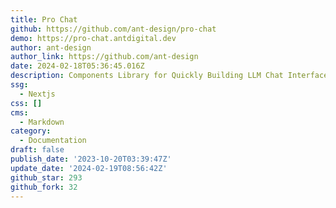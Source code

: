 ```yaml
---
title: Pro Chat
github: https://github.com/ant-design/pro-chat
demo: https://pro-chat.antdigital.dev
author: ant-design
author_link: https://github.com/ant-design
date: 2024-02-18T05:36:45.016Z
description: Components Library for Quickly Building LLM Chat Interfaces.
ssg:
  - Nextjs
css: []
cms:
  - Markdown
category:
  - Documentation
draft: false
publish_date: '2023-10-20T03:39:47Z'
update_date: '2024-02-19T08:56:42Z'
github_star: 293
github_fork: 32
---
```

